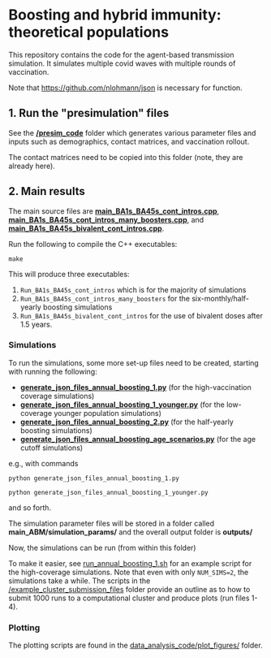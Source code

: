 # Boosting and hybrid immunity: theoretical populations 

This repository contains the code for the agent-based transmission simulation. It simulates multiple covid waves with multiple rounds of vaccination. 

Note that https://github.com/nlohmann/json is necessary for function.

## 1. Run the "presimulation" files 

See the [**/presim_code**](/presim_code/) folder which generates various parameter files and inputs such as demographics, contact matrices, and vaccination rollout.

The contact matrices need to be copied into this folder (note, they are already here).

## 2. Main results

The main source files are [**main_BA1s_BA45s_cont_intros.cpp**](/main_ABM/main_BA1s_BA45s_cont_intros.cpp), [**main_BA1s_BA45s_cont_intros_many_boosters.cpp**](/main_ABM/main_BA1s_BA45s_cont_intros_many_boosters.cpp), and  [**main_BA1s_BA45s_bivalent_cont_intros.cpp**](/main_ABM/main_BA1s_BA45s_bivalent_cont_intros.cpp).

Run the following to compile the C++ executables: 

`make`

This will produce three executables:

1. `Run_BA1s_BA45s_cont_intros` which is for the majority of simulations
2. `Run_BA1s_BA45s_cont_intros_many_boosters` for the six-monthly/half-yearly boosting simulations
3. `Run_BA1s_BA45s_bivalent_cont_intros` for the use of bivalent doses after 1.5 years. 


### Simulations

To run the simulations, some more set-up files need to be created, starting with running the following:

- [**generate_json_files_annual_boosting_1.py**](/main_ABM/generate_json_files_annual_boosting_1.py) (for the high-vaccination coverage simulations)
- [**generate_json_files_annual_boosting_1_younger.py**](/main_ABM/generate_json_files_annual_boosting_1_younger.py) (for the low-coverage younger population simulations)
- [**generate_json_files_annual_boosting_2.py**](/main_ABM/generate_json_files_annual_boosting_2.py) (for the half-yearly boosting simulations)
- [**generate_json_files_annual_boosting_age_scenarios.py**](/main_ABM/generate_json_files_annual_boosting_age_scenarios.py) (for the age cutoff simulations)

e.g., with commands

`python generate_json_files_annual_boosting_1.py`

`python generate_json_files_annual_boosting_1_younger.py`

and so forth.

The simulation parameter files will be stored in a folder called **main_ABM/simulation_params/** and the overall output folder is **outputs/**

Now, the simulations can be run (from within this folder)

To make it easier, see [run_annual_boosting_1.sh](/main_ABM/run_annual_boosting_1.sh) for an example script for the high-coverage simulations. Note that even with only `NUM_SIMS=2`, the simulations take a while. The scripts in the [/example_cluster_submission_files](/main_ABM/example_cluster_submission_files) folder provide an outline as to how to submit 1000 runs to a computational cluster and produce plots (run files 1-4).



### Plotting

The plotting scripts are found in the [data_analysis_code/plot_figures/](/main_ABM/data_analysis_code/plot_figures/) folder.
